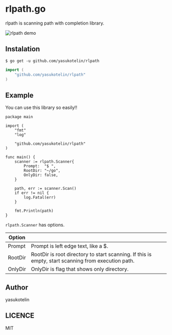 # rlpath.go

rlpath is scanning path with completion library.

![rlpath demo](./images/rlpath-demo.gif)

## Instalation

```
$ go get -u github.com/yasukotelin/rlpath
```

```go
import (
	"github.com/yasukotelin/rlpath"
)
```

## Example

You can use this library so easily!!

```
package main

import (
	"fmt"
	"log"

	"github.com/yasukotelin/rlpath"
)

func main() {
	scanner := rlpath.Scanner{
		Prompt:  "$ ",
		RootDir: "~/go",
		OnlyDir: false,
	}

	path, err := scanner.Scan()
	if err != nil {
		log.Fatal(err)
	}

	fmt.Println(path)
}
```

`rlpath.Scanner` has options.

| Option  |                                                                                                    |
|---------|----------------------------------------------------------------------------------------------------|
| Prompt  | Prompt is left edge text, like a $.                                                                |
| RootDir | RootDir is root directory to start scanning. If this is empty, start scanning from execution path. |
| OnlyDir | OnlyDir is flag that shows only directory.                                                         |

## Author

yasukotelin

## LICENCE

MIT
